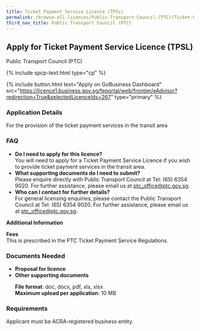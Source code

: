 ```yaml
---
title: Ticket Payment Service Licence (TPSL)
permalink: /browse-all-licences/Public-Transport-Council-(PTC)/Ticket-Payment-Service-Licence-(TPSL)
third_nav_title: Public Transport Council (PTC)
---
```


## Apply for Ticket Payment Service Licence (TPSL)

Public Transport Council (PTC)

{% include spcp-text.html type="cp" %}

{% include button.html text="Apply on GoBusiness Dashboard" src="https://licence1.business.gov.sg/feportal/web/frontier/eAdvisor?redirection=True&selectedLicenceIds=267" type="primary" %}

### Application Details

<p>For the provision of the ticket payment services in the transit area</p>
 <H3>FAQ</H3>
 <ul>
 <li><Strong>Do I need to apply for this licence?</Strong><br>
 You will need to apply for a Ticket Payment Service Licence if you wish to provide ticket payment services in the transit area.</li>
 <li><Strong>What supporting documents do I need to submit?</Strong><br>
 Please enquire directly with Public Transport Council at Tel: (65) 6354 9020. For further assistance, please email us at <a href="mailto:ptc_office@ptc.gov.sg">ptc_office@ptc.gov.sg</a>.</li>
 <li><Strong>Who can I contact for further details?</Strong><br>
 For general licensing enquiries, please contact the Public Transport Council at Tel: (65) 6354 9020. For further assistance, please email us at <a href="mailto:ptc_office@ptc.gov.sg">ptc_office@ptc.gov.sg</a>.</li>
 </ul>

**Additional Information**

<p><strong>Fees</strong><br>
 This is prescribed in the PTC Ticket Payment Service Regulations.</p>

### Documents Needed

<ul>
 <li><strong>Proposal for licence</strong></li>
 <li><strong>Other supporting documents</strong></li>
 <p><Strong>File format</Strong>: doc, docx, pdf, xls, xlsx<br>
 <Strong>Maximum upload per application</Strong>: 10 MB</ul>

### Requirements

<p>Applicant must be ACRA-registered business entity.</p>

